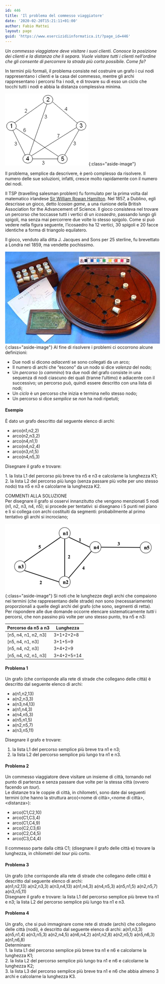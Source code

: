 ```yaml
---
id: 446
title: 'Il problema del commesso viaggiatore'
date: '2020-02-20T15:21:11+01:00'
author: Fabio Mattei
layout: page
guid: 'https://www.esercizidiinformatica.it/?page_id=446'
---
```


*Un commesso viaggiatore deve visitare i suoi clienti. Conosce la posizione dei clienti e la distanza che li separa. Vuole visitare tutti i clienti nell’ordine che gli consente di percorrere la strada più corta possibile. Come fa?*

In termini più formali, il problema consiste nel costruire un grafo i cui nodi rappresentano i clienti e la casa del commesso, mentre gli archi rappresentano i percorsi fra i nodi, e di trovare su di esso un ciclo che tocchi tutti i nodi e abbia la distanza complessiva minima.

![Problema TSP](/images/problemsolving/Example_The_travelling_salesman_problem_TSP.gif){:class="aside-image"}

Il problema, semplice da descrivere, è però complesso da risolvere. Il numero delle sue soluzioni, infatti, cresce molto rapidamente con il numero dei nodi.

Il TSP (travelling salesman problem) fu formulato per la prima volta dal matematico irlandese [Sir William Rowan Hamilton](http://www-groups.dcs.st-andrews.ac.uk/~history/Mathematicians/Hamilton.html). Nel 1857, a Dublino, egli descrisse un gioco, detto *Icosian game*, a una riunione della British Association for the Advancement of Science. Il gioco consisteva nel trovare un percorso che toccasse tutti i vertici di un *icosaedro*, passando lungo gli spigoli, ma senza mai percorrere due volte lo stesso spigolo. Come si può vedere nella figura seguente, l’icosaedro ha 12 vertici, 30 spigoli e 20 facce identiche a forma di triangolo equilatero.

Il gioco, venduto alla ditta J. Jacques and Sons per 25 sterline, fu brevettato a Londra nel 1859, ma vendette pochissimo.

![ICOSIAN GAME](/images/problemsolving/icosian_game.png){:class="aside-image"}
Al fine di risolvere i problemi ci occorrono alcune definizioni:

- Due nodi si dicono *adiacenti* se sono collegati da un arco;
- Il numero di archi che “escono” da un nodo si dice *valenza* del nodo;
- Un *percorso* (o *cammino*) tra due nodi del grafo consiste in una sequenza di nodi ciascuno dei quali (tranne l’ultimo) è adiacente con il successivo; un percorso può, quindi essere descritto con una lista di nodi;
- Un *ciclo* è un percorso che inizia e termina nello stesso nodo;
- Un percorso si dice *semplice* se *non* ha nodi ripetuti;

#### Esempio

È dato un grafo descritto dal seguente elenco di archi:

- arco(n1,n2,2)
- arco(n2,n3,2)
- arco(n4,n1,1)
- arco(n4,n2,4)
- arco(n3,n1,5)
- arco(n4,n5,3)

Disegnare il grafo e trovare:

1\. la lista L1 del percorso più breve tra n5 e n3 e calcolarne la lunghezza K1;  
 2. la lista L2 del percorso più lungo (senza passare più volte per uno stesso nodo) tra n5 e n3 e calcolarne la lunghezza K2.

COMMENTI ALLA SOLUZIONE  
Per disegnare il grafo si osservi innanzitutto che vengono menzionati 5 nodi (n1, n2, n3, n4, n5); si procede per tentativi: si disegnano i 5 punti nel piano e li si collega con archi costituiti da segmenti: probabilmente al primo tentativo gli archi si incrociano;

![Problema TSP](/images/problemsolving/Schermata-2020-02-21-alle-20.35.02-1024x454.png){:class="aside-image"}
Si noti che le lunghezze degli archi che compaiono nei termini (che rappresentano delle strade) *non* sono (necessariamente) proporzionali a quelle degli archi del grafo (che sono, segmenti di retta).  
Per rispondere alle due domande occorre elencare sistematicamente *tutti* i percorsi, che non passino più volte per uno stesso punto, tra n5 e n3:

| Percorso da n5 a n3 | Lunghezza |
|---|---|
| \[n5, n4, n1, n2, n3\] | 3+1+2+2=8 |
| \[n5, n4, n1, n3\] | 3+1+5=9 |
| \[n5, n4, n2, n3\] | 3+4+2=9 |
| \[n5, n4, n2, n1, n3\] | 3+4+2+5=14 |

#### Problema 1

Un grafo (che corrisponde alla rete di strade che collegano delle città) è descritto dal seguente elenco di archi:

- a(n1,n2,13)
- a(n2,n3,3)
- a(n3,n4,13)
- a(n1,n4,3)
- a(n4,n5,3)
- a(n5,n1,5)
- a(n2,n5,7)
- a(n3,n5,11)

Disegnare il grafo e trovare:

1. la lista L1 del percorso semplice più breve tra n1 e n3;
2. la lista L2 del percorso semplice più lungo tra n1 e n3.

#### Problema 2

Un commesso viaggiatore deve visitare un insieme di città, tornando nel punto di partenza e senza passare due volte per la stessa città (ovvero facendo un *tour*).  
 Le distanze tra le coppie di città, in chilometri, sono date dai seguenti termini (che hanno la struttura arco(&lt;nome di città&gt;,&lt;nome di città&gt;,&lt;distanza&gt;):

- arco(C1,C2,10)
- arco(C1,C3,4)
- arco(C1,C4,9)
- arco(C2,C3,6)
- arco(C2,C4,5)
- arco(C3,C4,4)

Il commesso parte dalla città C1; (disegnare il grafo delle città e) trovare la lunghezza, in chilometri del *tour* più corto.

#### Problema 3

Un grafo (che corrisponde alla rete di strade che collegano delle città) è descritto dal seguente elenco di archi:   
a(n1,n2,13) a(n2,n3,3) a(n3,n4,13) a(n1,n4,3) a(n4,n5,3) a(n5,n1,5) a(n2,n5,7) a(n3,n5,11)   
Disegnare il grafo e trovare: la lista L1 del percorso semplice più breve tra n1 e n3; la lista L2 del percorso semplice più lungo tra n1 e n3.

#### Problema 4

Un grafo, che si può immaginare come rete di strade (archi) che collegano delle città (nodi), è descritto dal seguente elenco di archi: a(n1,n3,3) a(n5,n1,4) a(n3,n5,3) a(n2,n4,5) a(n6,n4,2) a(n1,n2,8) a(n2,n5,1) a(n5,n6,3) a(n1,n6,8)   
Determinare:  
1\. la lista L1 del percorso semplice più breve tra n1 e n6 e calcolarne la lunghezza K1;   
2\. la lista L2 del percorso semplice più lungo tra n1 e n6 e calcolarne la lunghezza K2;   
3\. la lista L3 del percorso semplice più breve tra n1 e n6 che abbia almeno 3 archi e calcolarne la lunghezza K3.